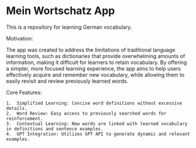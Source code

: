 # Mein Wortschatz App
This is a repository for learning German vocabulary.

Motivation:

The app was created to address the limitations of traditional language learning tools, such as dictionaries that provide overwhelming amounts of information, making it difficult for learners to retain vocabulary. By offering a simpler, more focused learning experience, the app aims to help users effectively acquire and remember new vocabulary, while allowing them to easily revisit and review previously learned words.

Core Features:

	1.	Simplified Learning: Concise word definitions without excessive details.
	2.	Word Review: Easy access to previously searched words for reinforcement.
	3.	Contextual Learning: New words are linked with learned vocabulary in definitions and sentence examples.
	4.	GPT Integration: Utilizes GPT API to generate dynamic and relevant examples.
